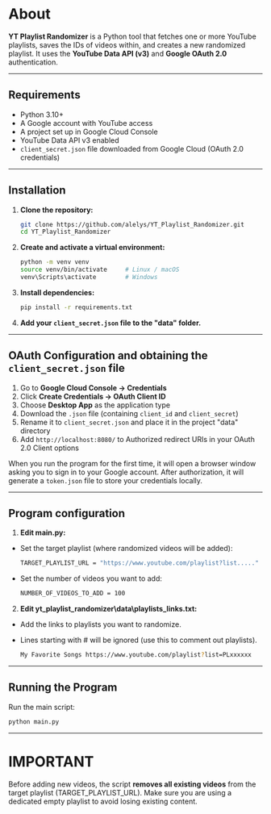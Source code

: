 # About

**YT Playlist Randomizer** is a Python tool that fetches one or more YouTube playlists, saves the IDs of videos within, and creates a new randomized playlist.
It uses the **YouTube Data API (v3)** and **Google OAuth 2.0** authentication.

---

## Requirements

- Python 3.10+
- A Google account with YouTube access
- A project set up in Google Cloud Console
- YouTube Data API v3 enabled
- `client_secret.json` file downloaded from Google Cloud (OAuth 2.0 credentials)

---

## Installation

1. **Clone the repository:**

   ```bash
   git clone https://github.com/alelys/YT_Playlist_Randomizer.git
   cd YT_Playlist_Randomizer
   ```

2. **Create and activate a virtual environment:**

   ```bash
   python -m venv venv
   source venv/bin/activate     # Linux / macOS
   venv\Scripts\activate        # Windows
   ```

3. **Install dependencies:**

   ```bash
   pip install -r requirements.txt
   ```

4. **Add your `client_secret.json` file to the "data" folder.**

---

## OAuth Configuration and obtaining the `client_secret.json` file

1. Go to **Google Cloud Console → Credentials**
2. Click **Create Credentials → OAuth Client ID**
3. Choose **Desktop App** as the application type
4. Download the `.json` file (containing `client_id` and `client_secret`)
5. Rename it to `client_secret.json` and place it in the project "data" directory
6. Add `http://localhost:8080/` to Authorized redirect URIs in your OAuth 2.0 Client options

When you run the program for the first time, it will open a browser window asking you to sign in to your Google account.
After authorization, it will generate a `token.json` file to store your credentials locally.

---

## Program configuration

1. **Edit main.py:**

- Set the target playlist (where randomized videos will be added):
  ```bash
  TARGET_PLAYLIST_URL = "https://www.youtube.com/playlist?list....."
  ```
- Set the number of videos you want to add:
  ```bash
  NUMBER_OF_VIDEOS_TO_ADD = 100
  ```

2. **Edit yt_playlist_randomizer\data\playlists_links.txt:**

- Add the links to playlists you want to randomize.
- Lines starting with # will be ignored (use this to comment out playlists).

  ```bash
  My Favorite Songs https://www.youtube.com/playlist?list=PLxxxxxx
  ```

---

## Running the Program

Run the main script:

   ```bash
   python main.py
   ```

---

# IMPORTANT

Before adding new videos, the script **removes all existing videos** from the target playlist (TARGET_PLAYLIST_URL).
Make sure you are using a dedicated empty playlist to avoid losing existing content.

